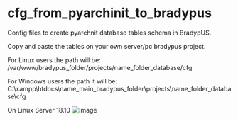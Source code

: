 # cfg_from_pyarchinit_to_bradypus
Config files to create pyarchnit database tables schema in BradypUS.

Copy and paste the tables on your own server/pc bradypus project.

For Linux users the path will be: /var/www/bradypus_folder/projects/name_folder_database/cfg

For Windows users the path it will be: C:\xampp\htdocs\name_main_bradypus_folder\projects\name_folder_database\cfg

On Linux Server 18.10
![image](https://user-images.githubusercontent.com/11267377/142949677-a0eb389a-2f32-45a7-a5d7-a29fb169d4dc.png)
